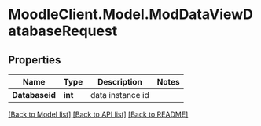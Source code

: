 # MoodleClient.Model.ModDataViewDatabaseRequest

## Properties

Name | Type | Description | Notes
------------ | ------------- | ------------- | -------------
**Databaseid** | **int** | data instance id | 

[[Back to Model list]](../README.md#documentation-for-models) [[Back to API list]](../README.md#documentation-for-api-endpoints) [[Back to README]](../README.md)

